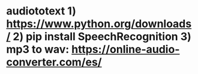 # audiototext  1) https://www.python.org/downloads/ 2) pip install SpeechRecognition 3) mp3 to wav: https://online-audio-converter.com/es/
